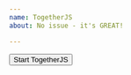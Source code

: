 ```yaml
---
name: TogetherJS
about: No issue - it's GREAT!

---
```


<script>
  // TogetherJS configuration would go here, but we'll talk about that
  // later
</script>
<script src="https://togetherjs.com/togetherjs-min.js"></script>

<button onclick="TogetherJS(this); return false;">Start TogetherJS</button>

